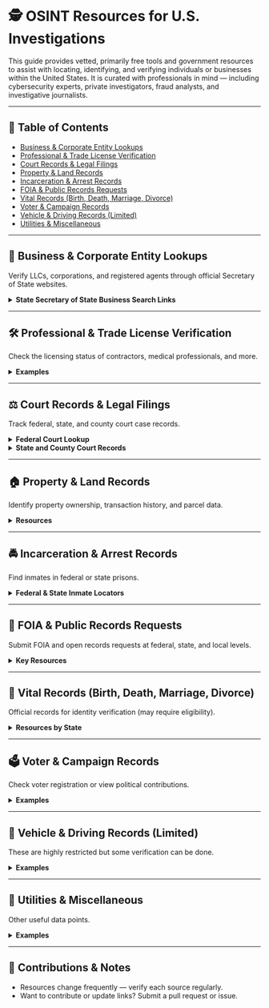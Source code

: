 # 🕵️ OSINT Resources for U.S. Investigations

This guide provides vetted, primarily free tools and government resources to assist with locating, identifying, and verifying individuals or businesses within the United States. It is curated with professionals in mind — including cybersecurity experts, private investigators, fraud analysts, and investigative journalists.

---

## 📁 Table of Contents

- [Business & Corporate Entity Lookups](#business--corporate-entity-lookups)
- [Professional & Trade License Verification](#professional--trade-license-verification)
- [Court Records & Legal Filings](#court-records--legal-filings)
- [Property & Land Records](#property--land-records)
- [Incarceration & Arrest Records](#incarceration--arrest-records)
- [FOIA & Public Records Requests](#foia--public-records-requests)
- [Vital Records (Birth, Death, Marriage, Divorce)](#vital-records-birth-death-marriage-divorce)
- [Voter & Campaign Records](#voter--campaign-records)
- [Vehicle & Driving Records (Limited)](#vehicle--driving-records-limited)
- [Utilities & Miscellaneous](#utilities--miscellaneous)

---

## 🏢 Business & Corporate Entity Lookups

Verify LLCs, corporations, and registered agents through official Secretary of State websites.

<details>
<summary><strong>State Secretary of State Business Search Links</strong></summary>

-   [Alabama](https://arc-sos.state.al.us/cgi/corpname.mbr/input)
-   [Alaska](https://www.commerce.alaska.gov/cbp/main/search/entities)
-   [Arizona](https://azsos.gov/business)
-   [Arkansas](https://www.ark.org/corp-search/index.php)
-   [California](https://bizfileonline.sos.ca.gov/search/business)
-   [Colorado](https://www.sos.state.co.us/biz/BusinessEntityCriteriaExt.do)
-   [Connecticut](https://service.ct.gov/business/s/onlinebusinesssearch?language=en_US)
-   [Delaware](https://icis.corp.delaware.gov/ecorp/entitysearch/namesearch.aspx)
-   [Florida](http://search.sunbiz.org/)
-   [Georgia](https://ecorp.sos.ga.gov/businesssearch/)
-   [Hawaii](https://hbe.ehawaii.gov/documents/search.html)
-   [Idaho](https://sos.idaho.gov/business-services-resources/)
-   [Illinois](https://apps.ilsos.gov/businessentitysearch/)
-   [Indiana](https://bsd.sos.in.gov/publicbusinesssearch)
-   [Iowa](https://sos.iowa.gov/search/business/search.aspx)
-   [Kansas](https://www.sos.ks.gov/eforms/BusinessEntity/Search.aspx)
-   [Kentucky](https://www.sos.ky.gov/bus/business-filings/OnlineServices/Pages/default.aspx)
-   [Louisiana](https://coraweb.sos.la.gov/CommercialSearch/CommercialSearch.aspx)
-   [Maine](https://apps3.web.maine.gov/nei-sos-icrs/ICRS?MainPage=x)
-   [Maryland](https://egov.maryland.gov/businessexpress/entitysearch)
-   [Massachusetts](https://corp.sec.state.ma.us/corpweb/CorpSearch/CorpSearch.aspx)
-   [Michigan](https://cofs.lara.state.mi.us/SearchApi/Search/Search)
-   [Minnesota](https://mblsportal.sos.mn.gov/Business/Search)
-   [Mississippi](https://corp.sos.ms.gov/corp/portal/c/page/corpBusinessIdSearch/portal.aspx)
-   [Missouri](https://bsd.sos.mo.gov/BusinessEntity/BESearch.aspx?SearchType=0)
-   [Montana](https://biz.sosmt.gov/search/business)
-   [Nebraska](https://www.nebraska.gov/sos/corp/corpsearch.cgi?nav=search)
-   [Nevada](https://esos.nv.gov/EntitySearch/OnlineEntitySearch)
-   [New Hampshire](https://quickstart.sos.nh.gov/online/BusinessInquire)
-   [New Jersey](https://www.njportal.com/dor/businessnamesearch/)
-   [New Mexico](https://enterprise.sos.nm.gov/search/business)
-   [New York](https://apps.dos.ny.gov/publicInquiry/)
-   [North Carolina](https://www.sosnc.gov/online_services/search/by_title/_Business_Registration)
-   [North Dakota](https://firststop.sos.nd.gov/search/business)
-   [Ohio](https://businesssearch.ohiosos.gov/)
-   [Oklahoma](https://www.sos.ok.gov/corp/corpInquiryFind.aspx)
-   [Oregon](https://sos.oregon.gov/business/Pages/find.aspx)
-   [Pennsylvania](https://file.dos.pa.gov/search/business)
-   [Rhode Island](https://business.sos.ri.gov/corpweb/corpsearch/corpsearch.aspx)
-   [South Carolina](https://businessfilings.sc.gov/businessfiling/Entity/Search)
-   [South Dakota](https://sosenterprise.sd.gov/BusinessServices/Business/FilingSearch.aspx)
-   [Tennessee](https://tncab.tnsos.gov/business-entity-search)
-   [Texas](https://mycpa.cpa.state.tx.us/coa/)
-   [Utah](https://businessregistration.utah.gov/EntitySearch/OnlineEntitySearch)
-   [Vermont](https://www.vermontbusinessregistry.com/BusinessSearch.aspx)
-   [Virginia](https://cis.scc.virginia.gov/EntitySearch/Index)
-   [Washington](https://ccfs.sos.wa.gov/#/AdvancedSearch)
-   [West Virginia](https://apps.wv.gov/sos/businessentitysearch/)
-   [Wisconsin](https://apps.dfi.wi.gov/apps/corpsearch/search.aspx)
-   [Wyoming](https://wyobiz.wyo.gov/business/filingsearch.aspx)

</details>

---

## 🛠️ Professional & Trade License Verification

Check the licensing status of contractors, medical professionals, and more.

<details>
<summary><strong>Examples</strong></summary>

- [National Plan and Provider Enumeration (NPI Registry - Healthcare)](https://npiregistry.cms.hhs.gov/)
- [Multi-State Nurse License Verification (NURSYS)](https://www.nursys.com/)

-   [Alabama](https://ot.alabama.gov/licensee.aspx)
-   [Alaska](https://www.commerce.alaska.gov/cbp/main/search/professional)
-   [Arizona](https://btr.az.gov/public/registered-professional-search)
-   [Arkansas](https://labor.arkansas.gov/resources/rosters/)
-   [California](https://search.dca.ca.gov/)
-   [Colorado]()
-   [Connecticut]()
-   [Delaware]()
-   [Florida]()
-   [Georgia]()
-   [Hawaii]()
-   [Idaho]()
-   [Illinois]()
-   [Indiana]()
-   [Iowa]()
-   [Kansas]()
-   [Kentucky]()
-   [Louisiana]()
-   [Maine]()
-   [Maryland]()
-   [Massachusetts]()
-   [Michigan]()
-   [Minnesota]()
-   [Mississippi]()
-   [Missouri]()
-   [Montana]()
-   [Nebraska]()
-   [Nevada]()
-   [New Hampshire]()
-   [New Jersey]()
-   [New Mexico]()
-   [New York]()
-   [North Carolina]()
-   [North Dakota]()
-   [Ohio]()
-   [Oklahoma]()
-   [Oregon]()
-   [Pennsylvania]()
-   [Rhode Island]()
-   [South Carolina]()
-   [South Dakota]()
-   [Tennessee]()
-   [Texas](https://www.tdlr.texas.gov/tools_search/)
-   [Utah]()
-   [Vermont]()
-   [Virginia]()
-   [Washington]()
-   [West Virginia]()
-   [Wisconsin]()
-   [Wyoming]()

</details>

---

## ⚖️ Court Records & Legal Filings

Track federal, state, and county court case records.

<details>
<summary><strong>Federal Court Lookup</strong></summary>

- [PACER (Federal Court Records — Paid)](https://pacer.uscourts.gov/)
- [RECAP Archive (Free PACER Mirror)](https://www.courtlistener.com/recap/)
- [U.S. Supreme Court Docket](https://www.supremecourt.gov/docket/docket.aspx)

</details>

<details>
<summary><strong>State and County Court Records</strong></summary>

- Many state court systems have their own lookup portals. Start here:
  - [National Center for State Courts](https://www.ncsc.org/information-and-resources/state-court-websites)
  - [Example: NYS Court Case Lookup](https://iapps.courts.state.ny.us/webcivil/FCASMain)

</details>

---

## 🏠 Property & Land Records

Identify property ownership, transaction history, and parcel data.

<details>
<summary><strong>Resources</strong></summary>

- [NETR Online (Public Records by County)](https://publicrecords.netronline.com/)
- [Zillow Tax Info (Unofficial but fast)](https://www.zillow.com/)
- [County Assessor Sites Directory](https://www.assessorsparcelviewer.com/)

</details>

---

## 🚔 Incarceration & Arrest Records

Find inmates in federal or state prisons.

<details>
<summary><strong>Federal & State Inmate Locators</strong></summary>

- [Federal Bureau of Prisons Inmate Locator](https://www.bop.gov/inmateloc/)
- [VINELink (State/County Jail Inmate Info)](https://www.vinelink.com/)
- [State DOC Inmate Searches](https://www.prisonpro.com/content/state-prison-inmate-search)

</details>

---

## 📄 FOIA & Public Records Requests

Submit FOIA and open records requests at federal, state, and local levels.

<details>
<summary><strong>Key Resources</strong></summary>

- [FOIA.gov (Federal Agency Submission Portals)](https://www.foia.gov/)
- [MuckRock (FOIA Submission & Tracking)](https://www.muckrock.com/)
- [iFOIA (Reporters Committee for Freedom of the Press)](https://www.ifoia.org/)
- [OpenRecords NY (Example State Portal)](https://a860-openrecords.nyc.gov/)

</details>

---

## 🧾 Vital Records (Birth, Death, Marriage, Divorce)

Official records for identity verification (may require eligibility).

<details>
<summary><strong>Resources by State</strong></summary>

- [CDC Vital Records by State](https://www.cdc.gov/nchs/w2w/index.htm)
- [VitalChek (Order Copies)](https://www.vitalchek.com/)

</details>

---

## 🗳️ Voter & Campaign Records

Check voter registration or view political contributions.

<details>
<summary><strong>Examples</strong></summary>

- [Federal Election Commission (FEC) Donor Lookup](https://www.fec.gov/data/)
- [FollowTheMoney.org (State-Level Contributions)](https://www.followthemoney.org/)
- [CanIVote.org (NASS Voter Info)](https://www.nass.org/Can-I-Vote)

</details>

---

## 🚗 Vehicle & Driving Records (Limited)

These are highly restricted but some verification can be done.

<details>
<summary><strong>Examples</strong></summary>

- [NICB VINCheck (Theft & Total Loss Lookup)](https://www.nicb.org/vincheck)
- [National Motor Vehicle Title Information System](https://vehiclehistory.bja.ojp.gov/)

</details>

---

## 🔌 Utilities & Miscellaneous

Other useful data points.

<details>
<summary><strong>Examples</strong></summary>

- [Melissa Data ZIP & Address Tools](https://www.melissa.com/lookups/)
- [GNIS (USGS Place Names)](https://geonames.usgs.gov/)
- [Reverse Phone Lookup (Freecarrierlookup.com)](https://freecarrierlookup.com/)
- [ARIN WHOIS for IP Ownership](https://search.arin.net/rdap/)

</details>

---

## 🧠 Contributions & Notes

- Resources change frequently — verify each source regularly.
- Want to contribute or update links? Submit a pull request or issue.
